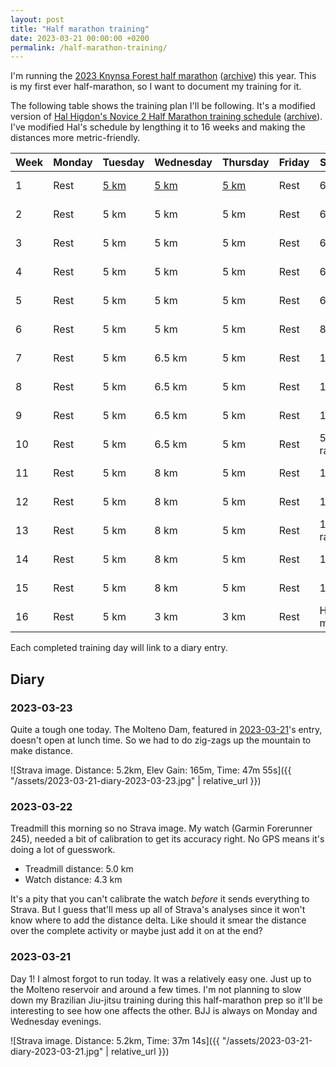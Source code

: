 ```yaml
---
layout: post
title: "Half marathon training"
date: 2023-03-21 00:00:00 +0200
permalink: /half-marathon-training/
---
```


I'm running the [2023 Knynsa Forest half marathon](https://knysnaforestmarathon.co.za/) ([archive](https://archive.ph/Dk0gc)) this year.
This is my first ever half-marathon, so I want to document my training for it.

The following table shows the training plan I'll be following.
It's a modified version of [Hal Higdon's Novice 2 Half Marathon training schedule](https://www.halhigdon.com/training-programs/half-marathon-training/novice-2-half-marathon/) ([archive](https://archive.ph/8PqiF)).
I've modified Hal's schedule by lengthing it to 16 weeks and making the distances more metric-friendly.

| Week | Monday | Tuesday             | Wednesday           | Thursday            | Friday | Saturday      | Sunday       |
| ---- | ------ | ------------------- | ------------------- | ------------------- | ------ | ------------- | ------------ |
| 1    | Rest   | [5 km](#2023-03-21) | [5 km](#2023-03-22) | [5 km](#2023-03-23) | Rest   | 6.5 km        | 60 min cross |
| 2    | Rest   | 5 km                | 5 km                | 5 km                | Rest   | 6.5 km        | 60 min cross |
| 3    | Rest   | 5 km                | 5 km                | 5 km                | Rest   | 6.5 km        | 60 min cross |
| 4    | Rest   | 5 km                | 5 km                | 5 km                | Rest   | 6.5 km        | 60 min cross |
| 5    | Rest   | 5 km                | 5 km                | 5 km                | Rest   | 6.5 km        | 60 min cross |
| 6    | Rest   | 5 km                | 5 km                | 5 km                | Rest   | 8 km          | 60 min cross |
| 7    | Rest   | 5 km                | 6.5 km              | 5 km                | Rest   | 10 km         | 60 min cross |
| 8    | Rest   | 5 km                | 6.5 km              | 5 km                | Rest   | 11.5 km       | 60 min cross |
| 9    | Rest   | 5 km                | 6.5 km              | 5 km                | Rest   | 13 km         | 60 min cross |
| 10   | Rest   | 5 km                | 6.5 km              | 5 km                | Rest   | 5 km race     | 60 min cross |
| 11   | Rest   | 5 km                | 8 km                | 5 km                | Rest   | 14.5 km       | 60 min cross |
| 12   | Rest   | 5 km                | 8 km                | 5 km                | Rest   | 16 km         | 60 min cross |
| 13   | Rest   | 5 km                | 8 km                | 5 km                | Rest   | 10 km race    | 60 min cross |
| 14   | Rest   | 5 km                | 8 km                | 5 km                | Rest   | 18 km         | 60 min cross |
| 15   | Rest   | 5 km                | 8 km                | 5 km                | Rest   | 19.5 km       | 60 min cross |
| 16   | Rest   | 5 km                | 3 km                | 3 km                | Rest   | Half marathon |              |

Each completed training day will link to a diary entry.

## Diary

### 2023-03-23

Quite a tough one today.
The Molteno Dam, featured in [2023-03-21](#2023-03-21)'s entry, doesn't open at lunch time.
So we had to do zig-zags up the mountain to make distance.

![Strava image. Distance: 5.2km, Elev Gain: 165m, Time: 47m 55s]({{ "/assets/2023-03-21-diary-2023-03-23.jpg" | relative_url }})

### 2023-03-22

Treadmill this morning so no Strava image.
My watch (Garmin Forerunner 245), needed a bit of calibration to get its accuracy right.
No GPS means it's doing a lot of guesswork.

- Treadmill distance: 5.0 km
- Watch distance: 4.3 km

It's a pity that you can't calibrate the watch _before_ it sends everything to Strava.
But I guess that'll mess up all of Strava's analyses since it won't know where to add the distance delta.
Like should it smear the distance over the complete activity or maybe just add it on at the end?

### 2023-03-21

Day 1!
I almost forgot to run today.
It was a relatively easy one.
Just up to the Molteno reservoir and around a few times.
I'm not planning to slow down my Brazilian Jiu-jitsu training during this half-marathon prep so it'll be interesting to see how one affects the other.
BJJ is always on Monday and Wednesday evenings.

![Strava image. Distance: 5.2km, Time: 37m 14s]({{ "/assets/2023-03-21-diary-2023-03-21.jpg" | relative_url }})
